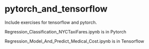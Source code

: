 # pytorch_and_tensorflow

Include exercises for tensorflow and pytorch.

Regression_Classification_NYCTaxiFares.ipynb is in Pytorch

Regression_Model_And_Predict_Medical_Cost.ipynb is in Tensorflow
